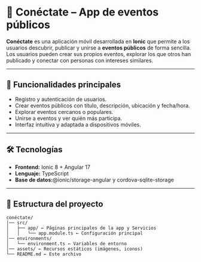 # 📅 Conéctate – App de eventos públicos

**Conéctate** es una aplicación móvil desarrollada en **Ionic** que permite a los usuarios descubrir, publicar y unirse a **eventos públicos** de forma sencilla. Los usuarios pueden crear sus propios eventos, explorar los que otros han publicado y conectar con personas con intereses similares.

---

## 🚀 Funcionalidades principales

- Registro y autenticación de usuarios.
- Crear eventos públicos con título, descripción, ubicación y fecha/hora.
- Explorar eventos cercanos o populares.
- Unirse a eventos y ver quién más participa.
- Interfaz intuitiva y adaptada a dispositivos móviles.

---

## 🛠️ Tecnologías

- **Frontend:** Ionic 8 + Angular 17
- **Lenguaje:** TypeScript
- **Base de datos:**@ionic/storage-angular y cordova-sqlite-storage  

---

## 📂 Estructura del proyecto

```
conéctate/
│── src/
│   ├── app/ ← Páginas principales de la app y Servicios
│   │   └── app.module.ts ← Configuración principal
│── environments/
│   └── environment.ts ← Variables de entorno
│── assets/ ← Recursos estáticos (imágenes, iconos)
└── README.md ← Este archivo
```